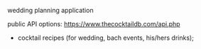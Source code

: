 wedding planning application


public API options:
https://www.thecocktaildb.com/api.php
- cocktail recipes (for wedding, bach events, his/hers drinks);

